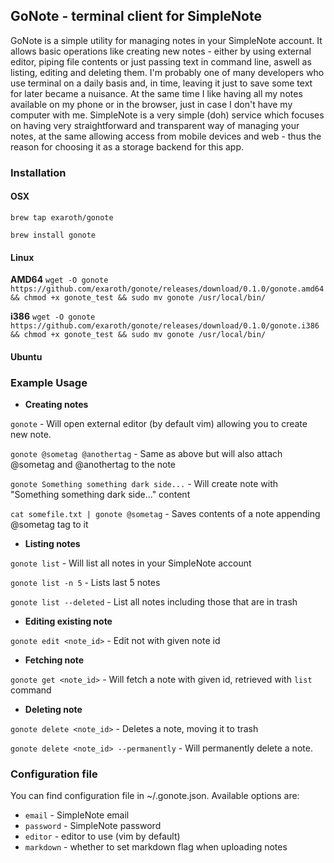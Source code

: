 ## GoNote - terminal client for SimpleNote

GoNote is a simple utility for managing notes in your SimpleNote account. It allows basic operations like creating new notes - either by using external editor, piping file contents or just passing text in command line, aswell as listing, editing and deleting them. I'm probably one of many developers who use terminal on a daily basis and, in time, leaving it just to save some text for later became a nuisance. At the same time I like having all my notes available on my phone or in the browser, just in case I don't have my computer with me. SimpleNote is a very simple (doh) service which focuses on having very straightforward and transparent way of managing your notes, at the same allowing access from mobile devices and web - thus the reason for choosing it as a storage backend for this app.

### Installation
#### OSX
`brew tap exaroth/gonote`

`brew install gonote`

#### Linux

**AMD64**
`wget -O gonote https://github.com/exaroth/gonote/releases/download/0.1.0/gonote.amd64 && chmod +x gonote_test && sudo mv gonote /usr/local/bin/`

**i386**
`wget -O gonote https://github.com/exaroth/gonote/releases/download/0.1.0/gonote.i386 && chmod +x gonote_test && sudo mv gonote /usr/local/bin/`

#### Ubuntu

### Example Usage

- **Creating notes**

`gonote` - Will open external editor (by default vim) allowing you to create new note.

`gonote @sometag @anothertag` - Same as above but will also attach @sometag and @anothertag to the note

`gonote Something something dark side...` - Will create note with "Something something dark side..." content

`cat somefile.txt | gonote @sometag` - Saves contents of a note appending @sometag tag to it

- **Listing notes**

`gonote list` - Will list all notes in your SimpleNote account

`gonote list -n 5` - Lists last 5 notes

`gonote list --deleted` - List all notes including those that are in trash

- **Editing existing note**

`gonote edit <note_id>` - Edit not with given note id

- **Fetching note**

`gonote get <note_id>` - Will fetch a note with given id, retrieved with `list` command

- **Deleting note**

`gonote delete <note_id>` - Deletes a note, moving it to trash

`gonote delete <note_id> --permanently` - Will permanently delete a note.

### Configuration file
You can find configuration file in ~/.gonote.json.
Available options are:
- `email` - SimpleNote email
- `password` - SimpleNote password
- `editor` - editor to use (vim by default)
- `markdown` - whether to set markdown flag when uploading notes

